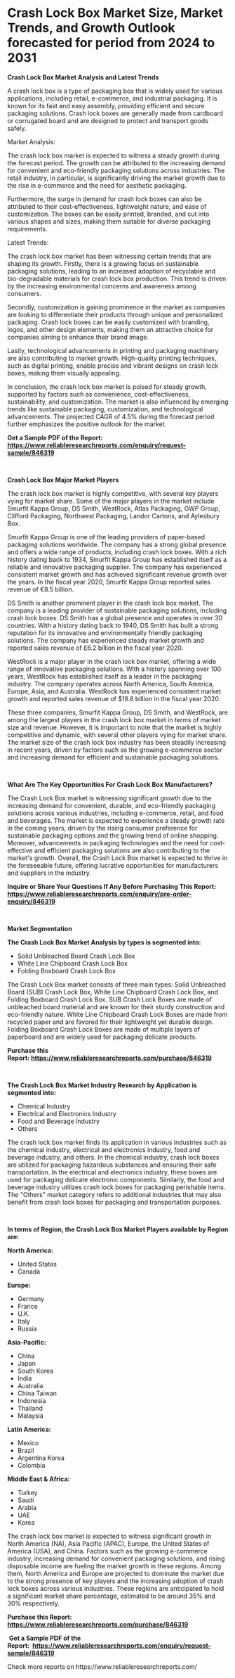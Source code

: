 <p><h1>Crash Lock Box Market Size, Market Trends, and Growth Outlook forecasted for period from 2024 to 2031</h1></p><p><strong>Crash Lock Box Market Analysis and Latest Trends</strong></p>
<p><p>A crash lock box is a type of packaging box that is widely used for various applications, including retail, e-commerce, and industrial packaging. It is known for its fast and easy assembly, providing efficient and secure packaging solutions. Crash lock boxes are generally made from cardboard or corrugated board and are designed to protect and transport goods safely.</p><p>Market Analysis:</p><p>The crash lock box market is expected to witness a steady growth during the forecast period. The growth can be attributed to the increasing demand for convenient and eco-friendly packaging solutions across industries. The retail industry, in particular, is significantly driving the market growth due to the rise in e-commerce and the need for aesthetic packaging.</p><p>Furthermore, the surge in demand for crash lock boxes can also be attributed to their cost-effectiveness, lightweight nature, and ease of customization. The boxes can be easily printed, branded, and cut into various shapes and sizes, making them suitable for diverse packaging requirements.</p><p>Latest Trends:</p><p>The crash lock box market has been witnessing certain trends that are shaping its growth. Firstly, there is a growing focus on sustainable packaging solutions, leading to an increased adoption of recyclable and bio-degradable materials for crash lock box production. This trend is driven by the increasing environmental concerns and awareness among consumers.</p><p>Secondly, customization is gaining prominence in the market as companies are looking to differentiate their products through unique and personalized packaging. Crash lock boxes can be easily customized with branding, logos, and other design elements, making them an attractive choice for companies aiming to enhance their brand image.</p><p>Lastly, technological advancements in printing and packaging machinery are also contributing to market growth. High-quality printing techniques, such as digital printing, enable precise and vibrant designs on crash lock boxes, making them visually appealing.</p><p>In conclusion, the crash lock box market is poised for steady growth, supported by factors such as convenience, cost-effectiveness, sustainability, and customization. The market is also influenced by emerging trends like sustainable packaging, customization, and technological advancements. The projected CAGR of 4.5% during the forecast period further emphasizes the positive outlook for the market.</p></p>
<p><strong>Get a Sample PDF of the Report:&nbsp; <a href="https://www.reliableresearchreports.com/enquiry/request-sample/846319">https://www.reliableresearchreports.com/enquiry/request-sample/846319</a></strong></p>
<p>&nbsp;</p>
<p><strong>Crash Lock Box Major Market Players</strong></p>
<p><p>The crash lock box market is highly competitive, with several key players vying for market share. Some of the major players in the market include Smurfit Kappa Group, DS Smith, WestRock, Atlas Packaging, GWP Group, Clifford Packaging, Northwest Packaging, Landor Cartons, and Aylesbury Box.</p><p>Smurfit Kappa Group is one of the leading providers of paper-based packaging solutions worldwide. The company has a strong global presence and offers a wide range of products, including crash lock boxes. With a rich history dating back to 1934, Smurfit Kappa Group has established itself as a reliable and innovative packaging supplier. The company has experienced consistent market growth and has achieved significant revenue growth over the years. In the fiscal year 2020, Smurfit Kappa Group reported sales revenue of €8.5 billion.</p><p>DS Smith is another prominent player in the crash lock box market. The company is a leading provider of sustainable packaging solutions, including crash lock boxes. DS Smith has a global presence and operates in over 30 countries. With a history dating back to 1940, DS Smith has built a strong reputation for its innovative and environmentally friendly packaging solutions. The company has experienced steady market growth and reported sales revenue of £6.2 billion in the fiscal year 2020.</p><p>WestRock is a major player in the crash lock box market, offering a wide range of innovative packaging solutions. With a history spanning over 100 years, WestRock has established itself as a leader in the packaging industry. The company operates across North America, South America, Europe, Asia, and Australia. WestRock has experienced consistent market growth and reported sales revenue of $18.8 billion in the fiscal year 2020.</p><p>These three companies, Smurfit Kappa Group, DS Smith, and WestRock, are among the largest players in the crash lock box market in terms of market size and revenue. However, it is important to note that the market is highly competitive and dynamic, with several other players vying for market share. The market size of the crash lock box industry has been steadily increasing in recent years, driven by factors such as the growing e-commerce sector and increasing demand for efficient and sustainable packaging solutions.</p></p>
<p>&nbsp;</p>
<p><strong>What Are The Key Opportunities For Crash Lock Box Manufacturers?</strong></p>
<p><p>The Crash Lock Box market is witnessing significant growth due to the increasing demand for convenient, durable, and eco-friendly packaging solutions across various industries, including e-commerce, retail, and food and beverages. The market is expected to experience a steady growth rate in the coming years, driven by the rising consumer preference for sustainable packaging options and the growing trend of online shopping. Moreover, advancements in packaging technologies and the need for cost-effective and efficient packaging solutions are also contributing to the market's growth. Overall, the Crash Lock Box market is expected to thrive in the foreseeable future, offering lucrative opportunities for manufacturers and suppliers in the industry.</p></p>
<p><strong>Inquire or Share Your Questions If Any Before Purchasing This Report: <a href="https://www.reliableresearchreports.com/enquiry/pre-order-enquiry/846319">https://www.reliableresearchreports.com/enquiry/pre-order-enquiry/846319</a></strong></p>
<p>&nbsp;</p>
<p><strong>Market Segmentation</strong></p>
<p><strong>The Crash Lock Box Market Analysis by types is segmented into:</strong></p>
<p><ul><li>Solid Unbleached Board Crash Lock Box</li><li>White Line Chipboard Crash Lock Box</li><li>Folding Boxboard Crash Lock Box</li></ul></p>
<p><p>The Crash Lock Box market consists of three main types: Solid Unbleached Board (SUB) Crash Lock Box, White Line Chipboard Crash Lock Box, and Folding Boxboard Crash Lock Box. SUB Crash Lock Boxes are made of unbleached board material and are known for their sturdy construction and eco-friendly nature. White Line Chipboard Crash Lock Boxes are made from recycled paper and are favored for their lightweight yet durable design. Folding Boxboard Crash Lock Boxes are made of multiple layers of paperboard and are widely used for packaging delicate products.</p></p>
<p><strong>Purchase this Report:&nbsp;<a href="https://www.reliableresearchreports.com/purchase/846319">https://www.reliableresearchreports.com/purchase/846319</a></strong></p>
<p>&nbsp;</p>
<p><strong>The Crash Lock Box Market Industry Research by Application is segmented into:</strong></p>
<p><ul><li>Chemical Industry</li><li>Electrical and Electronics Industry</li><li>Food and Beverage Industry</li><li>Others</li></ul></p>
<p><p>The crash lock box market finds its application in various industries such as the chemical industry, electrical and electronics industry, food and beverage industry, and others. In the chemical industry, crash lock boxes are utilized for packaging hazardous substances and ensuring their safe transportation. In the electrical and electronics industry, these boxes are used for packaging delicate electronic components. Similarly, the food and beverage industry utilizes crash lock boxes for packaging perishable items. The "Others" market category refers to additional industries that may also benefit from crash lock boxes for packaging and transportation purposes.</p></p>
<p>&nbsp;</p>
<p><strong>In terms of Region, the Crash Lock Box Market Players available by Region are:</strong></p>
<p>
    <p> <strong> North America: </strong>
        <ul>
            <li>United States</li>
            <li>Canada</li>
        </ul>
        </p> 
    <p> <strong> Europe: </strong>
        <ul>
            <li>Germany</li>
            <li>France</li>
            <li>U.K.</li>
            <li>Italy</li>
            <li>Russia</li>
        </ul>
        </p> 
    <p> <strong> Asia-Pacific: </strong>
        <ul>
            <li>China</li>
            <li>Japan</li>
            <li>South Korea</li>
            <li>India</li>
            <li>Australia</li>
            <li>China Taiwan</li>
            <li>Indonesia</li>
            <li>Thailand</li>
            <li>Malaysia</li>
        </ul>
        </p> 
    <p> <strong> Latin America: </strong>
        <ul>
            <li>Mexico</li>
            <li>Brazil</li>
            <li>Argentina Korea</li>
            <li>Colombia</li>
        </ul>
        </p> 
    <p> <strong> Middle East & Africa: </strong>
        <ul>
            <li>Turkey</li>
            <li>Saudi</li>
            <li>Arabia</li>
            <li>UAE</li>
            <li>Korea</li>
        </ul>
    </p>
    </p>
<p><p>The crash lock box market is expected to witness significant growth in North America (NA), Asia Pacific (APAC), Europe, the United States of America (USA), and China. Factors such as the growing e-commerce industry, increasing demand for convenient packaging solutions, and rising disposable income are fueling the market growth in these regions. Among them, North America and Europe are projected to dominate the market due to the strong presence of key players and the increasing adoption of crash lock boxes across various industries. These regions are anticipated to hold a significant market share percentage, estimated to be around 35% and 30% respectively.</p></p>
<p><strong>Purchase this Report: <a href="https://www.reliableresearchreports.com/purchase/846319">https://www.reliableresearchreports.com/purchase/846319</a></strong></p>
<p>&nbsp;<strong>Get a Sample PDF of the Report:&nbsp;&nbsp;<a href="https://www.reliableresearchreports.com/enquiry/request-sample/846319">https://www.reliableresearchreports.com/enquiry/request-sample/846319</a></strong></p>
<p><strong></strong></p>
<p>Check more reports on https://www.reliableresearchreports.com/</p>